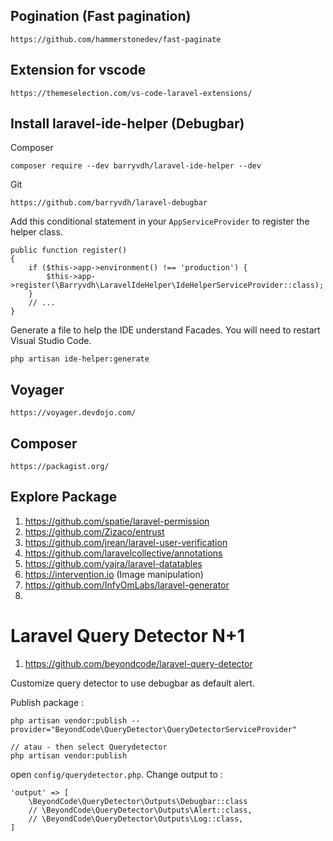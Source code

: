 ## Pogination (Fast pagination)

    https://github.com/hammerstonedev/fast-paginate

## Extension for vscode 

    https://themeselection.com/vs-code-laravel-extensions/

## Install laravel-ide-helper (Debugbar)

Composer

    composer require --dev barryvdh/laravel-ide-helper --dev

Git 

    https://github.com/barryvdh/laravel-debugbar

Add this conditional statement in your `AppServiceProvider` to register the helper class.

    public function register()
    {
        if ($this->app->environment() !== 'production') {
            $this->app->register(\Barryvdh\LaravelIdeHelper\IdeHelperServiceProvider::class);
        }
        // ...
    }

Generate a file to help the IDE understand Facades. You will need to restart Visual Studio Code.
    
    php artisan ide-helper:generate

## Voyager

    https://voyager.devdojo.com/

## Composer

    https://packagist.org/

## Explore Package

1. https://github.com/spatie/laravel-permission
2. https://github.com/Zizaco/entrust
3. https://github.com/jrean/laravel-user-verification
4. https://github.com/laravelcollective/annotations
5. https://github.com/yajra/laravel-datatables
6. https://intervention.io (Image manipulation)
7. https://github.com/InfyOmLabs/laravel-generator
8.  

# Laravel Query Detector N+1
1. https://github.com/beyondcode/laravel-query-detector

Customize query detector to use debugbar as default alert. 

Publish package : 

    php artisan vendor:publish --provider="BeyondCode\QueryDetector\QueryDetectorServiceProvider"

    // atau - then select Querydetector
    php artisan vendor:publish

open `config/querydetector.php`. Change output to : 

    'output' => [
        \BeyondCode\QueryDetector\Outputs\Debugbar::class
        // \BeyondCode\QueryDetector\Outputs\Alert::class,
        // \BeyondCode\QueryDetector\Outputs\Log::class,
    ]

